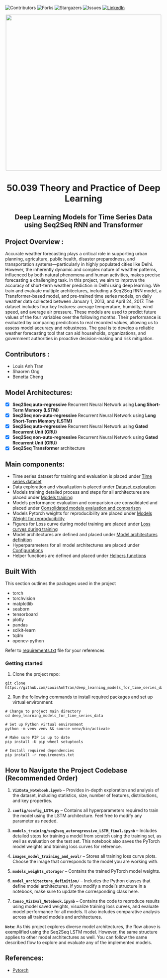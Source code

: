 ![Contributors][contributors-shield]
![Forks][forks-shield]
![Stargazers][stars-shield]
![Issues][issues-shield]
[![LinkedIn][linkedin-shield]](https://www.linkedin.com/in/louisanhtran/)



<!-- Logo of website -->
<div align="center">

  <img src="https://miro.medium.com/v2/resize:fit:1000/1*yrgbW7GvOcp94f-5HZcmyQ.jpeg" width="500">

</div>

<!-- Introduction of project -->

<div align="center">

# 50.039 Theory and Practice of Deep Learning

</div>

<h2 align="center" style="text-decoration: none;">
Deep Learning Models for Time Series Data using Seq2Seq RNN and Transformer
</h2>

## Project Overview :

Accurate weather forecasting plays a critical role in supporting urban planning, agriculture, public health, disaster preparedness, and transportation systems—particularly in highly populated cities like Delhi. However, the inherently dynamic and complex nature of weather patterns, influenced by both natural phenomena and human activities, makes precise forecasting a challenging task. In this project, we aim to improve the accuracy of short-term weather prediction in Delhi using deep learning. We train and evaluate multiple architectures, including a Seq2Seq RNN model, a Transformer-based model, and pre-trained time series models, on daily weather data collected between January 1, 2013, and April 24, 2017. The dataset includes four key features: average temperature, humidity, wind speed, and average air pressure. These models are used to predict future values of the four variables over the following months. Their performance is evaluated by comparing predictions to real recorded values, allowing us to assess model accuracy and robustness. The goal is to develop a reliable weather forecasting tool that can aid households, organizations, and government authorities in proactive decision-making and risk mitigation.

## Contributors :

- Louis Anh Tran
- Shaoren Ong
- Benetta Cheng

## Model Architectures:

- [x] **Seq2Seq auto-regressive** Recurrent Neural Network using **Long Short-Term Memory (LSTM)**
- [x] **Seq2Seq non-auto-regressive** Recurrent Neural Network using **Long Short-Term Memory (LSTM)**
- [x] **Seq2Seq auto-regressive** Recurrent Neural Network using **Gated Recurrent Unit (GRU)**
- [x] **Seq2Seq non-auto-regressive** Recurrent Neural Network using **Gated Recurrent Unit (GRU)**
- [x] **Seq2Seq Transformer** architecture

## Main components:

- Time series dataset for training and evaluation is placed under [Time series dataset](https://github.com/LouisAnhTran/deep_learning_models_for_time_series_data/tree/main/dataset)
- Data exploration and visualization is placed under [Dataset exploration](https://github.com/LouisAnhTran/deep_learning_models_for_time_series_data/blob/main/VizData_Notebook.ipynb)
- Models training detailed process and steps for all architectures are placed under [Models training](https://github.com/LouisAnhTran/deep_learning_models_for_time_series_data/tree/main/models_training)
- Models performance evaluation and comparision are consolidated and placed under  [Consolidated models evaluation and comparison](https://github.com/LouisAnhTran/deep_learning_models_for_time_series_data/blob/main/Conso_VizEval_Notebook.ipynb)
- Models Pytorch weights for reproducibility are placed under  [Models Weight for reproducibility](https://github.com/LouisAnhTran/deep_learning_models_for_time_series_data/tree/main/models_weights_storage)
- Figures for Loss curve during model training are placed under [Loss curves during training](https://github.com/LouisAnhTran/deep_learning_models_for_time_series_data/tree/main/images_model_training_and_eval)
- Model architectures are defined and placed under [Model architectures definition](https://github.com/LouisAnhTran/deep_learning_models_for_time_series_data/tree/main/model_architecture_definition)
- Hyperparameters for all model architectures are placed under [Configurations](https://github.com/LouisAnhTran/deep_learning_models_for_time_series_data/tree/main/config)
- Helper functions are defined and placed under [Helpers functions](https://github.com/LouisAnhTran/deep_learning_models_for_time_series_data/tree/main/utils)

## Built With

This section outlines the packages used in the project

- torch
- torchvision
- matplotlib
- seaborn
- tensorboard
- plotly
- pandas
- scikit-learn
- tqdm
- opencv-python

Refer to [requirements.txt](https://github.com/LouisAnhTran/deep_learning_models_for_time_series_data/tree/main/models_training) file for your references

### Getting started

1. Clone the project repo:

```
git clone https://github.com/LouisAnhTran/deep_learning_models_for_time_series_data.git
```

2. Run the following commands to install required packages and set up virtual environment:

```
# Change to project main directory
cd deep_learning_models_for_time_series_data

# Set up Python virtual environment
python -m venv venv && source venv/bin/activate

# Make sure PIP is up to date
pip install -U pip wheel setuptools

# Install required dependencies
pip install -r requirements.txt
```


## How to Navigate the Project Codebase (Recommended Order)

1. **`VizData_Notebook.ipynb`** – Provides in-depth exploration and analysis of the dataset, including statistics, size, number of features, distributions, and key properties.

2. **`config/config_LSTM.py`** – Contains all hyperparameters required to train the model using the LSTM architecture. Feel free to modify any parameter as needed.

3. **`models_training/seq2seq_autoregressive_LSTM_final.ipynb`** – Includes detailed steps for training a model from scratch using the training set, as well as evaluation on the test set. This notebook also saves the PyTorch model weights and training loss curves for reference.

4. **`images_model_training_and_eval/`** – Stores all training loss curve plots. Choose the image that corresponds to the model you are working with.

5. **`models_weights_storage/`** – Contains the trained PyTorch model weights.

6. **`model_architecture_definition/`** – Includes the Python classes that define model architectures. If you modify a model’s structure in a notebook, make sure to update the corresponding class here.

7. **`Conso_VizEval_Notebook.ipynb`** – Contains the code to reproduce results using model saved weights, visualize training loss curves, and evaluate model performance for all models. It also includes comparative analysis across all trained models and architectures.

**`Note`**: As this project explores diverse model architectures, the flow above is exemplified using the Seq2Seq LSTM model. However, the same structure applies to other model architectures as well. You can follow the same described flow to explore and evaluate any of the implemented models.



<!-- ACKNOWLEDGMENTS -->
## References:

- [Pytorch](https://pytorch.org/)



<!-- MARKDOWN LINKS & IMAGES -->
<!-- https://www.markdownguide.org/basic-syntax/#reference-style-links -->
[contributors-shield]: https://img.shields.io/github/contributors/othneildrew/Best-README-Template.svg?style=for-the-badge
[contributors-url]: https://github.com/othneildrew/Best-README-Template/graphs/contributors
[forks-shield]: https://img.shields.io/github/forks/othneildrew/Best-README-Template.svg?style=for-the-badge
[forks-url]: https://github.com/othneildrew/Best-README-Template/network/members
[stars-shield]: https://img.shields.io/github/stars/othneildrew/Best-README-Template.svg?style=for-the-badge
[stars-url]: https://github.com/othneildrew/Best-README-Template/stargazers
[issues-shield]: https://img.shields.io/github/issues/othneildrew/Best-README-Template.svg?style=for-the-badge
[issues-url]: https://github.com/othneildrew/Best-README-Template/issues
[license-shield]: https://img.shields.io/github/license/othneildrew/Best-README-Template.svg?style=for-the-badge
[license-url]: https://github.com/othneildrew/Best-README-Template/blob/master/LICENSE.txt
[linkedin-shield]: https://img.shields.io/badge/-LinkedIn-black.svg?style=for-the-badge&logo=linkedin&colorB=555
[linkedin-url]: https://linkedin.com/in/othneildrew
[product-screenshot]: images/screenshot.png


[fastapi-shield]: https://img.shields.io/badge/FastAPI-005571?style=for-the-badge&logo=fastapi
[streamlit-shield]: https://img.shields.io/badge/-Streamlit-FF4B4B?style=flat&logo=streamlit&logoColor=white
[langchain-shield]: https://img.shields.io/badge/LangChain-ffffff?logo=langchain&logoColor=green




